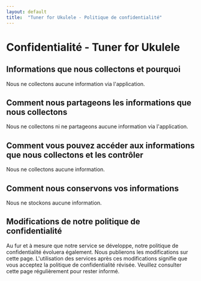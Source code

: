 ```yaml
---
layout: default
title:  "Tuner for Ukulele - Politique de confidentialité"
---
```


# Confidentialité - Tuner for Ukulele

## Informations que nous collectons et pourquoi
Nous ne collectons aucune information via l'application.

## Comment nous partageons les informations que nous collectons
Nous ne collectons ni ne partageons aucune information via l'application.

## Comment vous pouvez accéder aux informations que nous collectons et les contrôler
Nous ne collectons aucune information.

## Comment nous conservons vos informations
Nous ne stockons aucune information.

## Modifications de notre politique de confidentialité
Au fur et à mesure que notre service se développe, notre politique de confidentialité évoluera également.
Nous publierons les modifications sur cette page.
L'utilisation des services après ces modifications signifie que vous acceptez la politique de confidentialité révisée.
Veuillez consulter cette page régulièrement pour rester informé.
